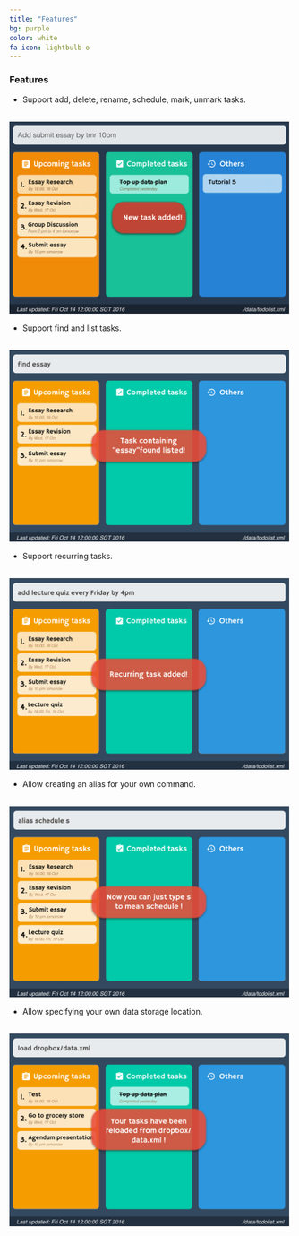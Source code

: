 ```yaml
---
title: "Features"
bg: purple
color: white
fa-icon: lightbulb-o
---	
```


### Features

* Support add, delete, rename, schedule, mark, unmark tasks. <br><br>

<img src="../img/add_task.png" width="500"> <br>

* Support find and list tasks. <br><br>

<img src="../img/find.png" width="500"> <br>

* Support recurring tasks. <br><br>

<img src="../img/recurring-task.png" width="500"> <br>

* Allow creating an alias for your own command. <br><br>

<img src="../img/alias.png" width="500"> <br>

* Allow specifying your own data storage location. <br><br>

<img src="../img/load.png" width="500"> <br>
